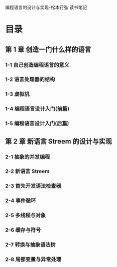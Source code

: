 编程语言的设计与实现-松本行弘
读书笔记

# 目录

## 第 1 章 创造一门什么样的语言

### 1-1 自己创造编程语言的意义

### 1-2 语言处理器的结构

### 1-3 虚拟机

### 1-4 编程语言设计入门(前篇)

### 1-5 编程语言设计入门(后篇)

## 第 2 章 新语言 Streem 的设计与实现

### 2-1 抽象的并发编程

### 2-2 新语言 Streem

### 2-3 首先开发语法检查器

### 2-4 事件循环

### 2-5 多线程与对象

### 2-6 缓存与符号

### 2-7 转换与抽象语法树

### 2-8 局部变量与异常处理
